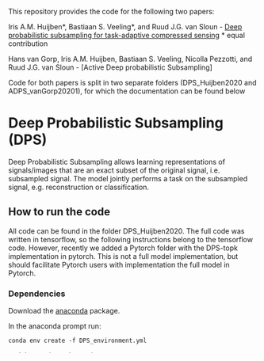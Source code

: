This repository provides the code for the following two papers:

Iris A.M. Huijben*, Bastiaan S. Veeling*, and Ruud J.G. van Sloun - [Deep probabilistic subsampling for task-adaptive compressed sensing](https://openreview.net/forum?id=SJeq9JBFvH)
\* equal contribution

Hans van Gorp, Iris A.M. Huijben, Bastiaan S. Veeling, Nicolla Pezzotti, and Ruud J.G. van Sloun - [Active Deep probabilistic Subsampling]

Code for both papers is split in two separate folders (DPS_Huijben2020 and ADPS_vanGorp20201), for which the documentation can be found below

# Deep Probabilistic Subsampling (DPS)

Deep Probabilistic Subsampling allows learning representations of signals/images that are an exact subset of the original signal, i.e. subsampled signal.
The model jointly performs a task on the subsampled signal, e.g. reconstruction or classification. 

## How to run the code

All code can be found in the folder DPS_Huijben2020. The full code was written in tensorflow, so the following instructions belong to the tensorflow code.
However, recently we added a Pytorch folder with the DPS-topk implementation in pytorch. This is not a full model implementation, but should facilitate Pytorch users with implementation the full model in Pytorch. 

### Dependencies
Download the [anaconda](https://www.anaconda.com/) package. 

In the anaconda prompt run:
```
conda env create -f DPS_environment.yml
```
and then activate the environment:
```
conda activate DPS
```

### Experiments with MNIST (section 4.1) and CIFAR10 (section 4.3)
- Run presaveMNISt.py and presaveCIFAR10.py respectively.

- Run main_MNIST.py or main_CIFAR10.py to run one of the two experiments. 
These main files contain the settings as used in the paper.
These files train the corresponding model (found in myModels.py) and save it after training.
During training, training updates are plotted and saved (if savedir is not empty). 
When running from the terminal, make sure to uncomment plotting of the figures in the callbacks.

- Fill in the modelname (versionName parameter) and the saved weight file for which to run inference in Inference.py and run the file.
This file shows inference results on the test set and saves the results if savefigs = True.


### Experiment toy dataset, lines and circles (section 4.2)
- Run main.py to train the model. 
The parameters are set according to the values mentioned in the paper.
Data is generated in an on-line fashion, and after training the model weights are automatically saved.

- Fill in the modelname (versionName parameter) and the saved weight file for which to run inference in Inference.py and run the file.
This file shows inference results on a randomly pre-generated test set (testSet.npy and testSetY.npy) and saves the results if savefigs = True.
A pregenerated test set is used to fairly compare results among models. 

## Citation

Please cite our paper if you use this code in your own work:

```
@inproceedings{
huijben2020deep,
title={Deep probabilistic subsampling for task-adaptive compressed sensing},
author={Iris A.M. Huijben and Bastiaan S. Veeling and Ruud J.G. van Sloun},
booktitle={International Conference on Learning Representations},
year={2020},
url={https://openreview.net/forum?id=SJeq9JBFvH}
}
```


# A-DPS

Active Deep Probabilistic Subsampling learns to subsample incoming data, conditioned on already sampled data, making it an extension of DPS.

## Directory Structure

All code for this paper can be found in the ADPS_vanGorp2021 folder.

- 'ADPS_environment.yml': Environment file for anaconda that contains all dependencies to run the code in PyTorch.
- 'MNIST Classification': Contains the MNIST [1] classification experiment. Here, we compare DPS with A-DPS at different subsampling ratios.
- 'MRI Reconstruction': Contains the MRI reconstruction experiment for the fastMRI knee data [2].

## Environment
To make use of the environment, first install [Anaconda](https://www.anaconda.com/). In the anaconda prompt run:
```
conda env create -f ADPS_environment.yml
```
and then activate the environment:
```
conda activate ADPS_env
```

## MNIST Classification
To run the MNIST Classification example run the following command: 
```
MNIST_Classification/main.py -sampling 'ADPS' -percentage 4
```
It is also possible to sample using 'DPS' or at a different percentage.
To analyze this checkpoints run:
```
MNIST_Classification/analyseCheckpoint.py -sampling 'ADPS' -percentage 4
```

## MRI Reconstruction
### Data
To run the MRI reconstruction it is first required to download the single coil knee training and validation data from the [fastMRI website](https://fastmri.med.nyu.edu). To perform the preprocessing run:
```
MRI_Reconstruction/preprocessing.py -path "mypath"
```
where mypath points towards the downloaded dataset.

### Experiment
To then run the MRI experiment run the following command:
```
MRI_Reconstruction/main.py -sampling 'ADPS'
```
It is possible to choose from one of the following sampling strategies:
- 'random uniform', this will results in samples drawn from a uniform distribution
- 'low pass', this will results in only the samples closest to the DC frequency to be used.
- 'VDS', Variable Density Sampling results in samples drawn from a polynomial distribution with the highest probability for the DC line, and lower probability for higher frequency lines.
- 'GMS', Greedy Mask Selection from Sanchez et al. [3]. Note that we use pretrained lines here. To run their code, see their [github](https://github.com/t-sanchez/stochasticGreedyMRI).
- 'LOUPE', Learning-based Optimization of the Under-sampling PattErn from Bahadir et al. [4]. Note that we have reimplemented their code in pytorch, for the original version see their [github](https://github.com/cagladbahadir/LOUPE/).
- 'DPS', Deep Probabilistic Subsampling, as specified by Huijben et al. [5]
- 'ADPS', Active Deep Probabilistic Subsampling, the active extension of DPS.

In a similar way, a saved checkpoint can be analyzed:
```
MRI_Reconstruction/analyseCheckpoint.py -sampling 'ADPS'
```


## References
[1] Yann LeCun, Leon Bottou, Yoshua Bengio, and Patrick Haffner. "Gradient-based learning applied to document recognition." Proceedings of the IEEE, 86(11):2278–2323, 1998.

[2] Jure Zbontar, et al. "fastMRI: An open dataset and benchmarks for accelerated MRI." arXiv preprint arXiv:1811.08839 (2018).

[3] Thomas Sanchez, Baran Gozcu, Ruud B. van Heeswijk, Armin Eftekhari, Efe Ilicak, Tolga Cukur, and Volkan Cevher. “Scalable Learning-Based Sampling Optimization for Compressive Dynamic MRI,” in IEEE International Conference on Acoustics, Speech and Signal Processing, ICASSP 2020, Barcelona, Spain, 4 2020, pp. 8584–8588.

[4] Cagla D. Bahadir, Alan Q. Wang, Adrian V. Dalca, and Mert R. Sabuncu. "Deep-learning-based optimization of the under-sampling pattern in mri." IEEE Transactions on Computational Imaging, 6:1139–1152, 2020.

[5] Iris A. M. Huijben, Bastiaan S. Veeling, and Ruud J. G. Van Sloun. “Deep Probabilistic Subsampling for Task-Adaptive Compressed Sensing,” in International Conference on Learning Representations, ICLR 2020, Addis Ababa, Ethiopia, 2020.

## Citation

Please cite our paper if you use this code in your own work:

```
@inproceedings{
vanGorp2021,
title={Active Deep probabilistic Subsampling},
author={H. van Gorp and Iris A.M. Huijben and Bastiaan S. Veeling and Nicola Pezzotti and Ruud J.G. van Sloun},
booktitle={International Conference on Machine Learning},
year={2021},
}
```
